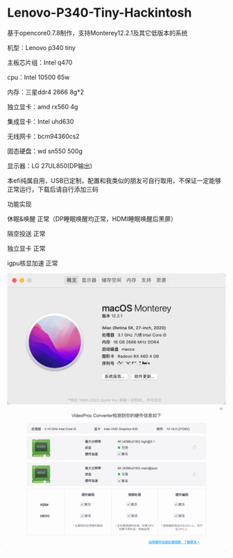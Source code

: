 # Lenovo-P340-Tiny-Hackintosh
基于opencore0.7.8制作，支持Monterey12.2.1及其它低版本的系统

机型：Lenovo p340 tiny

主板芯片组：Intel q470

cpu：Intel 10500 65w

内存：三星ddr4 2666 8g*2

独立显卡：amd rx560 4g

集成显卡：Intel uhd630

无线网卡：bcm94360cs2

固态硬盘：wd sn550 500g

显示器：LG 27UL850(DP输出)

本efi纯属自用，USB已定制，配置和我类似的朋友可自行取用，不保证一定能够正常运行，下载后请自行添加三码

功能实现

休眠&唤醒 正常（DP睡眠唤醒均正常，HDMI睡眠唤醒后黑屏）

隔空投送 正常

独立显卡 正常

igpu核显加速 正常

![image](https://github.com/zaj6773/Lenovo-P340-Tiny-Hackintosh/blob/main/images/QQ20220303-182334%402x.png)
![image](https://github.com/zaj6773/Lenovo-P340-Tiny-Hackintosh/blob/main/images/QQ20220303-182403%402x.png)

